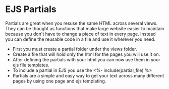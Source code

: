 # EJS Partials 
Partials are great when you resuse the same HTML across several views. They can be thought as functions that make large website easier to maintain because you don't have to change a piece of text in every page. Instead you can define the reusable code in a file and use it wherever you need.

- First you must create a partial folder under the views folder.
- Create a file that will hold only the html for the pages you will use it on.
- After defining the partials with your html you can now use them in your ejs file templates.
- To include a partial in EJS you use the <%- include(partial_file) %>
- Partials are a simple and easy way to get your text across many different pages by using one page and ejs templating.
